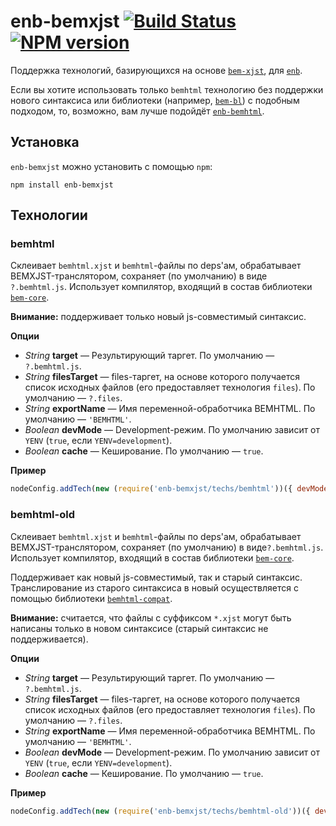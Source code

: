enb-bemxjst [![Build Status](https://travis-ci.org/enb-make/enb-bemxjst.png?branch=master)](https://travis-ci.org/enb-make/enb-bemxjst) [![NPM version](https://badge.fury.io/js/enb-bemxjst.png)](http://badge.fury.io/js/enb-bemxjst)
===========

Поддержка технологий, базирующихся на основе [`bem-xjst`](https://github.com/bem/bem-xjst), для [`enb`](https://github.com/enb-make/enb.git).

Если вы хотите использовать только `bemhtml` технологию без поддержки нового синтаксиса или библиотеки (например, [`bem-bl`](https://github.com/bem/bem-bl.git)) с подобным подходом, то, возможно, вам лучше подойдёт [`enb-bemhtml`](https://github.com/enb-make/enb-bemhtml.git).

Установка
---------

`enb-bemxjst` можно установить с помощью `npm`:

```
npm install enb-bemxjst
```

Технологии
----------

### bemhtml

Склеивает `bemhtml.xjst` и `bemhtml`-файлы по deps'ам, обрабатывает BEMXJST-транслятором, сохраняет (по умолчанию) в виде `?.bemhtml.js`.
Использует компилятор, входящий в состав библиотеки [`bem-core`](https://github.com/bem/bem-core).

**Внимание:** поддерживает только новый js-совместимый синтаксис.

**Опции**

* *String* **target** — Результирующий таргет. По умолчанию — `?.bemhtml.js`.
* *String* **filesTarget** — files-таргет, на основе которого получается список исходных файлов (его предоставляет технология `files`). По умолчанию — `?.files`.
* *String* **exportName** — Имя переменной-обработчика BEMHTML. По умолчанию — `'BEMHTML'`.
* *Boolean* **devMode** — Development-режим. По умолчанию зависит от `YENV` (`true`, если `YENV=development`).
* *Boolean* **cache** — Кеширование. По умолчанию — `true`.

**Пример**

```javascript
nodeConfig.addTech(new (require('enb-bemxjst/techs/bemhtml'))({ devMode: false }));
```

### bemhtml-old

Склеивает `bemhtml.xjst` и `bemhtml`-файлы по deps'ам, обрабатывает BEMXJST-транслятором, сохраняет (по умолчанию) в виде`?.bemhtml.js`.
Использует компилятор, входящий в состав библиотеки [`bem-core`](https://github.com/bem/bem-core).

Поддерживает как новый js-совместимый, так и старый синтаксис.
Транслирование из старого синтаксиса в новый осуществляется с помощью библиотеки [`bemhtml-compat`](https://github.com/bem/bemhtml-compat).

**Внимание:** считается, что файлы с суффиксом `*.xjst` могут быть написаны только в новом синтаксисе (старый синтаксис не поддерживается).

**Опции**

* *String* **target** — Результирующий таргет. По умолчанию — `?.bemhtml.js`.
* *String* **filesTarget** — files-таргет, на основе которого получается список исходных файлов (его предоставляет технология `files`). По умолчанию — `?.files`.
* *String* **exportName** — Имя переменной-обработчика BEMHTML. По умолчанию — `'BEMHTML'`.
* *Boolean* **devMode** — Development-режим. По умолчанию зависит от `YENV` (`true`, если `YENV=development`).
* *Boolean* **cache** — Кеширование. По умолчанию — `true`.

**Пример**

```javascript
nodeConfig.addTech(new (require('enb-bemxjst/techs/bemhtml-old'))({ devMode: false }));
```
